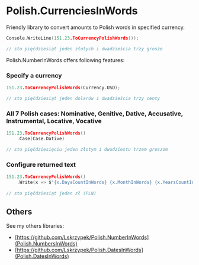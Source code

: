 # Polish.CurrenciesInWords
Friendly library to convert amounts to Polish words in specified currency. 

```c
Console.WriteLine(151.23.ToCurrencyPolishWords());

// sto pięćdziesiąt jeden złotych i dwadzieścia trzy grosze
```

Polish.NumberInWords offers following features:

### Specify a currency

```c
151.23.ToCurrencyPolishWords(Currency.USD);

// sto pięćdziesiąt jeden dolarów i dwadzieścia trzy centy
```

### All 7 Polish cases: Nominative, Genitive, Dative, Accusative, Instrumental, Locative, Vocative

```c
151.23.ToCurrencyPolishWords()
    .Case(Case.Dative)

// stu pięćdziesięciu jeden złotym i dwudziestu trzem groszom
```

### Configure returned text

```c
151.23.ToCurrencyPolishWords()
    .Write(x => $"{x.DaysCountInWords} {x.MonthInWords} {x.YearsCountInWords} {x.YearsInWords}");
    
// sto pięćdziesiąt jeden zł (PLN)
```

## Others
See my others libraries:
- [https://github.com/Lskrzypek/Polish.NumberInWords](Polish.NumbersInWords)
- [https://github.com/Lskrzypek/Polish.DatesInWords](Polish.DatesInWords)

